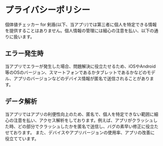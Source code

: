 # プライバシーポリシー
個体値チェッカー for 剣盾(以下、当アプリ)では第三者に個人を特定できる情報を提供することはありません。個人情報の管理には細心の注意を払い、以下の通りに扱います。

## エラー発生時
当アプリでエラーが発生した場合、問題解決に役立たせるため、iOSやAndroid等のOSのバージョン、スマートフォンであるかタブレットであるかなどのモデル、アプリのバージョンなどのデバイス情報が匿名で送信されることがあります。

## データ解析
当アプリではアプリの利便性向上のため、匿名で、個人を特定できない範囲に細心の注意を払い、アクセス解析をしております。例えば、アプリがクラッシュした時、どの部分でクラッシュしたかを匿名で送信し、バグの素早い修正に役立たせております。
また、デバイスやアプリバージョンの使用率、アプリの改善に役立てています。
